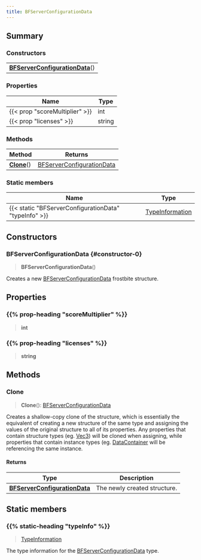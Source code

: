 ```yaml
---
title: BFServerConfigurationData
---
```



## Summary
### Constructors
| |
| ----------- |
| **[BFServerConfigurationData](#constructor-0)**() |

### Properties
| Name | Type |
| ---- | ---- |
| {{< prop "scoreMultiplier" >}} | int |
| {{< prop "licenses" >}} | string |

### Methods
| Method | Returns |
| ------ | ---- |
| **[Clone](#clone)**() | [BFServerConfigurationData](/vext/ref/fb/bfserverconfigurationdata) |

### Static members
| Name | Type |
| ---- | ---- |
| {{< static "BFServerConfigurationData" "typeInfo" >}} | [TypeInformation](/vext/ref/shared/class/typeinformation) |

## Constructors
### BFServerConfigurationData {#constructor-0}
> **BFServerConfigurationData**()

Creates a new [BFServerConfigurationData](/vext/ref/fb/bfserverconfigurationdata) frostbite structure.

## Properties
### {{% prop-heading "scoreMultiplier" %}}
> **int**

### {{% prop-heading "licenses" %}}
> **string**

## Methods
### Clone
> **Clone**(): [BFServerConfigurationData](/vext/ref/fb/bfserverconfigurationdata)

Creates a shallow-copy clone of the structure, which is essentially the equivalent of creating a new structure of the same type and assigning the values of the original structure to all of its properties. Any properties that contain structure types (eg. [Vec3](/vext/ref/shared/class/vec3)) will be cloned when assigning, while properties that contain instance types (eg. [DataContainer](/vext/ref/shared/class/datacontainer) will be referencing the same instance.

#### Returns
| Type | Description |
| ---- | ----------- |
| **[BFServerConfigurationData](/vext/ref/fb/bfserverconfigurationdata)** | The newly created structure. |

## Static members
### {{% static-heading "typeInfo" %}}
> [TypeInformation](/vext/ref/shared/class/typeinformation)

The type information for the [BFServerConfigurationData](/vext/ref/fb/bfserverconfigurationdata) type.

